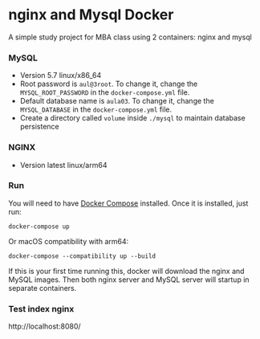 # nginx and Mysql Docker

A simple study project for MBA class using 2 containers: nginx and mysql

### MySQL

* Version 5.7 linux/x86_64
* Root password is `aul@3root`. To change it, change the `MYSQL_ROOT_PASSWORD` in the `docker-compose.yml` file.
* Default database name is `aula03`. To change it, change the `MYSQL_DATABASE` in the `docker-compose.yml` file.
* Create a directory called `volume` inside `./mysql` to maintain database persistence

### NGINX

* Version latest linux/arm64

### Run

You will need to have [Docker Compose][docker-compose] installed. Once it is installed, just run:

```
docker-compose up
```

Or macOS compatibility with arm64:

```
docker-compose --compatibility up --build
```

If this is your first time running this, docker will download the nginx and MySQL images. 
Then both nginx server and MySQL server will startup in separate containers.

### Test index nginx

http://localhost:8080/

[docker-compose]: https://docs.docker.com/compose/